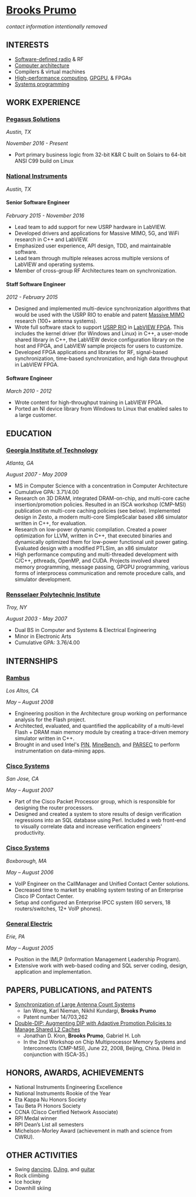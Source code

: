 # [Brooks Prumo](http://www.linkedin.com/in/brooksprumo)

_contact information intentionally removed_

## INTERESTS

- [Software-defined radio](http://en.wikipedia.org/wiki/Software-defined_radio) & RF
- [Computer architecture](http://en.wikipedia.org/wiki/Computer_architecture)
- Compilers & virtual machines
- [High-performance computing](http://insidehpc.com/hpc-basic-training/what-is-hpc/), [GPGPU](http://en.wikipedia.org/wiki/General-purpose_computing_on_graphics_processing_units), & FPGAs
- [Systems programming](http://en.wikipedia.org/wiki/System_programming)

## WORK EXPERIENCE

### [Pegasus Solutions](http://www.pegs.com)

_Austin, TX_

_November 2016 - Present_

- Port primary business logic from 32-bit K&R C built on Solairs to 64-bit ANSI C99 build on Linux

### [National Instruments](http://www.ni.com)

_Austin, TX_

#### Senior Software Engineer

_February 2015 - November 2016_

- Lead team to add support for new USRP hardware in LabVIEW.
- Developed drivers and applications for Massive MIMO, 5G, and WiFi research in C++ and LabVIEW.
- Emphasized user experience, API design, TDD, and maintainable software.
- Lead team through multiple releases across multiple versions of LabVIEW and operating systems.
- Member of cross-group RF Architectures team on synchronization.

#### Staff Software Engineer

_2012 - February 2015_

- Designed and implemented multi-device synchronization algorithms that would be used with the USRP RIO to enable and patent [Massive MIMO](http://www.ni.com/rf/5g/) research (100+ antenna systems).
- Wrote full software stack to support [USRP RIO](http://www.ni.com/sdr/usrp-rio/) in [LabVIEW FPGA](http://www.ni.com/labview/fpga/). This includes the kernel driver (for Windows and Linux) in C++, a user-mode shared library in C++, the LabVIEW device configuration library on the host and FPGA, and LabVIEW sample projects for users to customize.
- Developed FPGA applications and libraries for RF, signal-based synchronization, time-based synchronization, and high data throughput in LabVIEW FPGA.

#### Software Engineer

_March 2010 - 2012_

- Wrote content for high-throughput training in LabVIEW FPGA.
- Ported an NI device library from Windows to Linux that enabled sales to a large customer.

## EDUCATION

### [Georgia Institute of Technology](http://www.gatech.edu)

_Atlanta, GA_

_August 2007 - May 2009_

- MS in Computer Science with a concentration in Computer Architecture
- Cumulative GPA: 3.71/4.00
- Research on 3D DRAM, integrated DRAM-on-chip, and multi-core cache insertion/promotion policies. Resulted in an ISCA workshop (CMP-MSI) publication on multi-core caching policies (see below). Implemented design in Zesto, a modern multi-core SimpleScalar based x86 simulator written in C++, for evaluation.
- Research on low-power dynamic compilation. Created a power optimization for LLVM, written in C++, that executed binaries and dynamically optimized them for low-power functional unit power gating. Evaluated design with a modified PTLSim, an x86 simulator
- High performance computing and multi-threaded development with C/C++, pthreads, OpenMP, and CUDA. Projects involved shared memory programming, message passing, GPGPU programming, various forms of interprocess communication and remote procedure calls, and simulator development.

### [Rensselaer Polytechnic Institute](http://www.rpi.edu)

_Troy, NY_

_August 2003 - May 2007_

- Dual BS in Computer and Systems & Electrical Engineering
- Minor in Electronic Arts
- Cumulative GPA: 3.76/4.00

## INTERNSHIPS

### [Rambus](http://www.rambus.com)

_Los Altos, CA_

_May – August 2008_

- Engineering position in the Architecture group working on performance analysis for the Flash project.
- Architected, evaluated, and quantified the applicability of a multi-level Flash + DRAM main memory module by creating a trace-driven memory simulator written in C++.
- Brought in and used Intel's [PIN](http://software.intel.com/en-us/articles/pintool), [MineBench](http://cucis.ece.northwestern.edu/projects/DMS/MineBench.html), and [PARSEC](http://parsec.cs.princeton.edu/) to perform instrumentation on data-mining apps.

### [Cisco Systems](http://www.cisco.com)

_San Jose, CA_

_May – August 2007_

- Part of the Cisco Packet Processor group, which is responsible for designing the router processors.
- Designed and created a system to store results of design verification regressions into an SQL database using Perl. Included a web front-end to visually correlate data and increase verification engineers' productivity.

### [Cisco Systems](http://www.cisco.com)

_Boxborough, MA_

_May – August 2006_

- VoIP Engineer on the CallManager and Unified Contact Center solutions.
- Decreased time to market by enabling system testing of an Enterprise Cisco IP Contact Center.
- Setup and configured an Enterprise IPCC system (60 servers, 18 routers/switches, 12+ VoIP phones).

### [General Electric](http://www.ge.com)

_Erie, PA_

_May – August 2005_

- Position in the IMLP (Information Management Leadership Program).
- Extensive work with web-based coding and SQL server coding, design, application and implementation.

## PAPERS, PUBLICATIONS, and PATENTS

- [Synchronization of Large Antenna Count Systems](https://patentscope.wipo.int/search/en/detail.jsf?docId=WO2015171956)
	- Ian Wong, Karl Nieman, Nikhil Kundargi, **Brooks Prumo**
	- Patent number 14/703,262
- [Double-DIP: Augmenting DIP with Adaptive Promotion Policies to Manage Shared L2 Caches](http://citeseerx.ist.psu.edu/viewdoc/summary?doi=10.1.1.140.1842)
	- Jonathan D. Kron, **Brooks Prumo**, Gabriel H. Loh
	- In the 2nd Workshop on Chip Multiprocessor Memory Systems and Interconnects (CMP-MSI), June 22, 2008, Beijing, China. (Held in conjunction with ISCA-35.)

## HONORS, AWARDS, ACHIEVEMENTS

- National Instruments Engineering Excellence
- National Instruments Rookie of the Year
- Eta Kappa Nu Honors Society
- Tau Beta Pi Honors Society
- CCNA (Cisco Certified Network Associate)
- RPI Medal winner
- RPI Dean’s List all semesters
- Michelson-Morley Award (achievement in math and science from CWRU).

## OTHER ACTIVITIES

- Swing [dancing](http://www.prumotion.com/bios/dancer.html), [DJing](http://www.prumotion.com/bios/dj.html), and [guitar](http://www.prumotion.com/bios/musician.html)
- Rock climbing
- Ice hockey
- Downhill skiing
